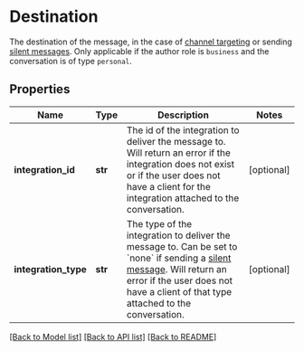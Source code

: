 # Destination

The destination of the message, in the case of [channel targeting](https://developer.zendesk.com/documentation/conversations/messaging-platform/programmable-conversations/sending-messages/#targeting-a-specific-channel) or sending [silent messages](https://developer.zendesk.com/documentation/conversations/messaging-platform/programmable-conversations/sending-messages/#silent-messages). Only applicable if the author role is `business` and the conversation is of type `personal`. 
## Properties
Name | Type | Description | Notes
------------ | ------------- | ------------- | -------------
**integration_id** | **str** | The id of the integration to deliver the message to. Will return an error if the integration does not exist or if the user does not have a client for the integration attached to the conversation.  | [optional] 
**integration_type** | **str** | The type of the integration to deliver the message to. Can be set to &#x60;none&#x60; if sending a [silent message](https://developer.zendesk.com/documentation/conversations/messaging-platform/programmable-conversations/sending-messages/#silent-messages). Will return an error if the user does not have a client of that type attached to the conversation.  | [optional] 

[[Back to Model list]](../README.md#documentation-for-models) [[Back to API list]](../README.md#documentation-for-api-endpoints) [[Back to README]](../README.md)


